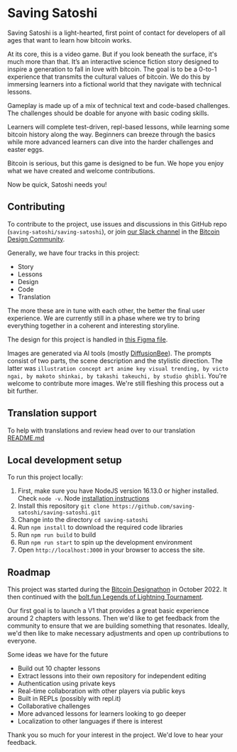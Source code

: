# Saving Satoshi

Saving Satoshi is a light-hearted, first point of contact for developers of all ages that want to learn how bitcoin works.

At its core, this is a video game. But if you look beneath the surface, it's much more than that. It’s an interactive science fiction story designed to inspire a generation to fall in love with bitcoin. The goal is to be a 0-to-1 experience that transmits the cultural values of bitcoin. We do this by immersing learners into a fictional world that they navigate with technical lessons.

Gameplay is made up of a mix of technical text and code-based challenges. The challenges should be doable for anyone with basic coding skills.

Learners will complete test-driven, repl-based lessons, while learning some bitcoin history along the way. Beginners can breeze through the basics while more advanced learners can dive into the harder challenges and easter eggs.

Bitcoin is serious, but this game is designed to be fun. We hope you enjoy what we have created and welcome contributions.

Now be quick, Satoshi needs you!

## Contributing

To contribute to the project, use issues and discussions in this GitHub repo (`saving-satoshi/saving-satoshi`), or join [our Slack channel](https://bitcoindesign.slack.com/archives/C0442BRGJ5U) in the [Bitcoin Design Community](https://bitcoin.design/).

Generally, we have four tracks in this project:

- Story
- Lessons
- Design
- Code
- Translation

The more these are in tune with each other, the better the final user experience. We are currently still in a phase where we try to bring everything together in a coherent and interesting storyline.

The design for this project is handled in [this Figma file](https://www.figma.com/file/LqjK3Tpvd9KJ4buFArCJBQ/Saving-Satoshi?node-id=0%3A1&t=HMELTIqCz6Nh68LI-1). 

Images are generated via AI tools (mostly [DiffusionBee](https://diffusionbee.com)). The prompts consist of two parts, the scene description and the stylistic direction. The latter was `illustration concept art anime key visual trending, by victo ngai, by makoto shinkai, by takashi takeuchi, by studio ghibli`. You're welcome to contribute more images. We're still fleshing this process out a bit further.

## Translation support

To help with translations and review head over to our translation [README.md](https://github.com/saving-satoshi/saving-satoshi/tree/master/i18n/README.md)

## Local development setup

To run this project locally:

1. First, make sure you have NodeJS version 16.13.0 or higher installed. Check `node -v`. Node [installation instructions](https://nodejs.org/en/download/package-manager/)
2. Install this repository `git clone https://github.com/saving-satoshi/saving-satoshi.git`
3. Change into the directory `cd saving-satoshi`
4. Run `npm install` to download the required code libraries 
5. Run `npm run build` to build
6. Run `npm run start` to spin up the development environment
7. Open `http://localhost:3000` in your browser to access the site.
## Roadmap

This project was started during the [Bitcoin Designathon](http://event.bitcoin.design) in October 2022. It then continued with the [bolt.fun Legends of Lightning Tournament](https://makers.bolt.fun/project/saving-satoshi).

Our first goal is to launch a V1 that provides a great basic experience around 2 chapters with lessons. Then we'd like to get feedback from the community to ensure that we are building something that resonates. Ideally, we'd then like to make necessary adjustments and open up contributions to everyone.

Some ideas we have for the future

- Build out 10 chapter lessons
- Extract lessons into their own repository for independent editing
- Authentication using private keys
- Real-time collaboration with other players via public keys
- Built in REPLs (possibly with repl.it)
- Collaborative challenges
- More advanced lessons for learners looking to go deeper
- Localization to other languages if there is interest

Thank you so much for your interest in the project. We'd love to hear your feedback.
